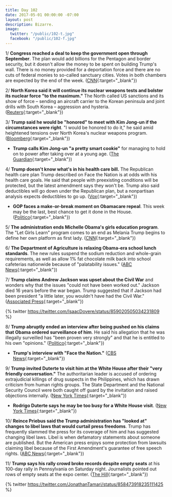 ```yaml
---
title: Day 102
date: 2017-05-01 00:00:00 -07:00
layout: post
description: Bizarre.
image:
  twitter: "/public/102-t.jpg"
  facebook: "/public/102-f.jpg"
---
```


1/ **Congress reached a deal to keep the government open through September**. The plan would add billions for the Pentagon and border security, but it doesn't allow the money to be spent on building Trump's wall. There is no money provided for a deportation force and there are no cuts of federal monies to so-called sanctuary cities. Votes in both chambers are expected by the end of the week. ([CNN](http://www.cnn.com/2017/04/30/politics/government-shutdown-congress-negotiations/){:target="_blank"})

2/ **North Korea said it will continue its nuclear weapons tests and bolster its nuclear force "to the maximum."** The North called US sanctions and its show of force – sending an aircraft carrier to the Korean peninsula and joint drills with South Korea – aggression and hysteria. ([Reuters](http://www.reuters.com/article/us-northkorea-usa-idUSKBN17W04T){:target="_blank"})

3/ **Trump said he would be "honored" to meet with Kim Jong-un if the circumstances were right**. "I would be honored to do it," he said amid heightened tensions over North Korea's nuclear weapons program. ([Bloomberg](https://www.bloomberg.com/politics/articles/2017-05-01/trump-says-he-d-meet-with-north-korea-s-kim-if-situation-s-right){:target="_blank"})

* **Trump calls Kim Jong-un "a pretty smart cookie"** for managing to hold on to power after taking over at a young age. ([The Guardian](https://www.theguardian.com/us-news/2017/apr/30/trump-vague-possible-us-strike-north-korea-chess-game){:target="_blank"})

4/ **Trump doesn't know what's in his health care bill.** The Republican health care plan Trump described on Face the Nation is at odds with his health care goals. He said that people with preexisting conditions will be protected, but the latest amendment says they won't be. Trump also said deductibles will go down under the Republican plan, but a nonpartisan analysis expects deductibles to go up. ([Vox](https://www.vox.com/2017/4/30/15492354/trump-ahca-interview){:target="_blank"})

* **GOP faces a make-or-break moment on Obamacare repeal**. This week may be the last, best chance to get it done in the House. ([Politico](http://www.politico.com/story/2017/04/30/ryan-obamacare-repeal-house-republicans-237815){:target="_blank"})

5/ **The administration ends Michelle Obama's girls education program**. The "Let Girls Learn" program comes to an end as Melania Trump begins to define her own platform as first lady. ([CNN](http://www.cnn.com/2017/05/01/politics/trump-michelle-obama-girls-education/){:target="_blank"})

6/ **The Department of Agriculture is relaxing Obama-era school lunch standards**. The new rules suspend the sodium reduction and whole-grain requirements, as well as allow 1% fat chocolate milk back into school cafeterias nationwide because of "palatability issues." ([ABC News](http://abcnews.go.com/Politics/trump-administration-relaxing-obama-era-school-lunch-standards/story?id=47134641){:target="_blank"})

7/ **Trump claims Andrew Jackson was upset about the Civil War** and wonders why that the issues "could not have been worked out." Jackson died 16 years before the war began. Trump suggested that if Jackson had been president "a little later, you wouldn't have had the Civil War." ([Associated Press](https://apnews.com/4d0e9994c6e445c689025e40a8a4308b/Trump-makes-puzzling-claim-about-Andrew-Jackson,-Civil-War){:target="_blank"})

{% twitter https://twitter.com/IsaacDovere/status/859020505034231809 %}

8/ **Trump abruptly ended an interview after being pushed on his claims that Obama ordered surveillance of him**. He said his allegation that he was illegally surveilled has "been proven very strongly" and that he is entitled to his own "opinions." ([Politico](http://www.politico.com/story/2017/05/01/trump-surveillance-claims-cbs-interview-237831){:target="_blank"})

* **Trump's interview with "Face the Nation."** ([CBS News](http://www.cbsnews.com/news/trump-interview-full-transcript-face-the-nation/){:target="_blank"})

9/ **Trump invited Duterte to visit him at the White House after their "very friendly conversation."** The authoritarian leader is accused of ordering extrajudicial killings of drug suspects in the Philippines, which has drawn criticism from human rights groups. The State Department and the National Security Council were both caught off guard by the invitation and raised objections internally. ([New York Times](https://www.nytimes.com/2017/04/30/us/politics/trump-duterte.html){:target="_blank"})

* **Rodrigo Duterte says he may be too busy for a White House visit**. ([New York Times](https://www.nytimes.com/2017/05/01/world/asia/trump-philippines-duterte.html){:target="_blank"})

10/ **Reince Priebus said the Trump administration has "looked at" changes to libel laws that would curtail press freedoms**. Trump has frequently slammed the press for its coverage of him and has suggested changing libel laws. Libel is when defamatory statements about someone are published. But the American press enjoys some protection from lawsuits claiming libel because of the First Amendment's guarantee of free speech rights. ([ABC News](http://abcnews.go.com/Politics/white-house-official-weve-looked-libel-laws-restrict/story?id=47114566){:target="_blank"})

11/ **Trump says his rally crowd broke records despite empty seats** at his 100-day rally in Pennsylvania on Saturday night. Journalists pointed out rows of empty seats at the expo center. ([The Hill](http://thehill.com/blogs/blog-briefing-room/news/331255-trump-says-rally-crowd-broke-records-despite-empty-seats){:target="_blank"})

{% twitter https://twitter.com/JonathanTamari/status/858473918235111425 %}
